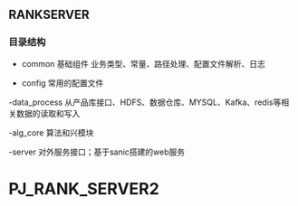## RANKSERVER

### 目录结构
- common 基础组件 业务类型、常量、路径处理、配置文件解析、日志

- config 常用的配置文件

-data_process 从产品库接口、HDFS、数据仓库、MYSQL、Kafka、redis等相关数据的读取和写入

-alg_core  算法和兴模块

-server  对外服务接口；基于sanic搭建的web服务
    
        
    

            


# PJ_RANK_SERVER2
